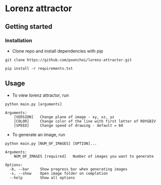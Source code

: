 # Lorenz attractor

## Getting started

### Installation
- Clone repo and install dependencies with pip
```
git clone https://github.com/poonchoi/lorenz-attractor.git
```
```
pip install -r requirements.txt
```
## Usage
- To view lorenz attractor, run
```
python main.py [arguments]
```
```
Arguments:
    [VERSION]   Change plane of image - xy, xz, yz
    [COLOR]     Change color of the line with first letter of ROYGBIV
    [SPEED]     Change speed of drawing - default = 60
```



- To generate an image, run
```
python main.py [NUM_OF_IMAGES] [OPTION]...
```
```
Arguments:
    NUM_OF_IMAGES [required]   Number of images you want to generate
 
Options:
  -b, --bar     Show progress bar when generating images
  -s, --show    Open image folder on completion
  --help        Show all options
```
